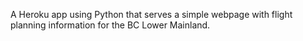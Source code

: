 A Heroku app using Python that serves a simple webpage with flight
planning information for the BC Lower Mainland.